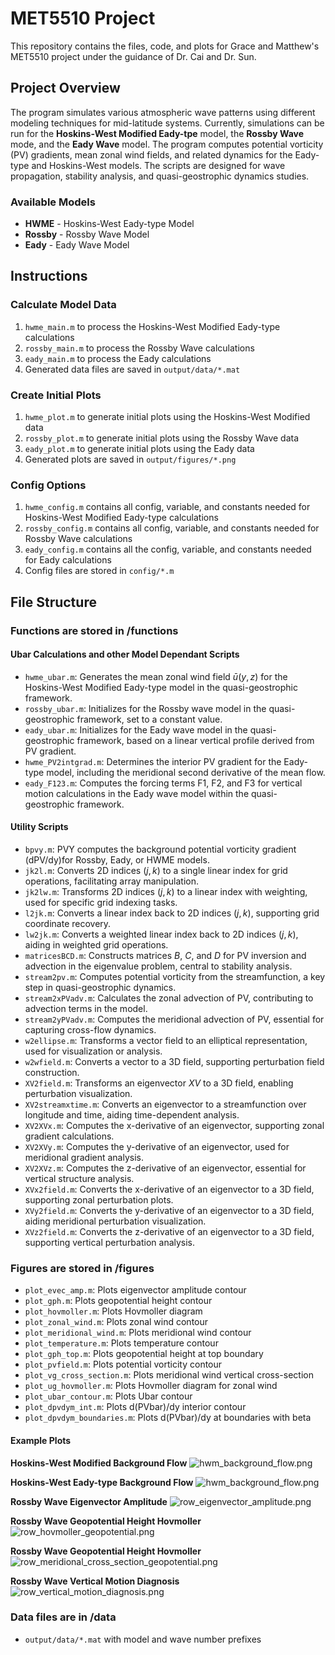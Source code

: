 # MET5510 Project
This repository contains the files, code, and plots for Grace and Matthew's MET5510 project under the guidance of Dr. Cai and Dr. Sun.

## Project Overview
The program simulates various atmospheric wave patterns using different modeling techniques for mid-latitude systems. Currently, simulations can be run for the **Hoskins-West Modified Eady-tpe** model, the **Rossby Wave** mode, and the **Eady Wave** model. The program computes potential vorticity (PV) gradients, mean zonal wind fields, and related dynamics for the Eady-type and Hoskins-West models. The scripts are designed for wave propagation, stability analysis, and quasi-geostrophic dynamics studies.

### Available Models
- **HWME** - Hoskins-West Eady-type Model
- **Rossby** - Rossby Wave Model
- **Eady** - Eady Wave Model

## Instructions
### Calculate Model Data
1. `hwme_main.m` to process the Hoskins-West Modified Eady-type calculations
2. `rossby_main.m` to process the Rossby Wave calculations
3. `eady_main.m` to process the Eady calculations
4. Generated data files are saved in `output/data/*.mat`

### Create Initial Plots
1. `hwme_plot.m` to generate initial plots using the Hoskins-West Modified data
2. `rossby_plot.m` to generate initial plots using the Rossby Wave data
3. `eady_plot.m` to generate initial plots using the Eady data
4. Generated plots are saved in `output/figures/*.png`

### Config Options
1. `hwme_config.m` contains all config, variable, and constants needed for Hoskins-West Modified Eady-type calculations
2. `rossby_config.m` contains all config, variable, and constants needed for Rossby Wave calculations
3. `eady_config.m` contains all the config, variable, and constants needed for Eady calculations
4. Config files are stored in `config/*.m`

## File Structure
### Functions are stored in /functions

#### Ubar Calculations and other Model Dependant Scripts
- `hwme_ubar.m`: Generates the mean zonal wind field $\bar{u}(y, z)$ for the Hoskins-West Modified Eady-type model in the quasi-geostrophic framework.
- `rossby_ubar.m`: Initializes for the Rossby wave model in the quasi-geostrophic framework, set to a constant value.
- `eady_ubar.m`: Initializes  for the Eady wave model in the quasi-geostrophic framework, based on a linear vertical profile derived from PV gradient.
- `hwme_PV2intgrad.m`: Determines the interior PV gradient for the Eady-type model, including the meridional second derivative of the mean flow.
- `eady_F123.m`: Computes the forcing terms F1, F2, and F3 for vertical motion calculations in the Eady wave model within the quasi-geostrophic framework.

#### Utility Scripts
- `bpvy.m`: PVY computes the background potential vorticity gradient (dPV/dy)for Rossby, Eady, or HWME models.
- `jk2l.m`: Converts 2D indices $(j, k)$ to a single linear index for grid operations, facilitating array manipulation.
- `jk2lw.m`: Transforms 2D indices $(j, k)$ to a linear index with weighting, used for specific grid indexing tasks.
- `l2jk.m`: Converts a linear index back to 2D indices $(j, k)$, supporting grid coordinate recovery.
- `lw2jk.m`: Converts a weighted linear index back to 2D indices $(j, k)$, aiding in weighted grid operations.
- `matricesBCD.m`: Constructs matrices $B$, $C$, and $D$ for PV inversion and advection in the eigenvalue problem, central to stability analysis.
- `stream2pv.m`: Computes potential vorticity from the streamfunction, a key step in quasi-geostrophic dynamics.
- `stream2xPVadv.m`: Calculates the zonal advection of PV, contributing to advection terms in the model.
- `stream2yPVadv.m`: Computes the meridional advection of PV, essential for capturing cross-flow dynamics.
- `w2ellipse.m`: Transforms a vector field to an elliptical representation, used for visualization or analysis.
- `w2wfield.m`: Converts a vector to a 3D field, supporting perturbation field construction.
- `XV2field.m`: Transforms an eigenvector $XV$ to a 3D field, enabling perturbation visualization.
- `XV2streamxtime.m`: Converts an eigenvector to a streamfunction over longitude and time, aiding time-dependent analysis.
- `XV2XVx.m`: Computes the x-derivative of an eigenvector, supporting zonal gradient calculations.
- `XV2XVy.m`: Computes the y-derivative of an eigenvector, used for meridional gradient analysis.
- `XV2XVz.m`: Computes the z-derivative of an eigenvector, essential for vertical structure analysis.
- `XVx2field.m`: Converts the x-derivative of an eigenvector to a 3D field, supporting zonal perturbation plots.
- `XVy2field.m`: Converts the y-derivative of an eigenvector to a 3D field, aiding meridional perturbation visualization.
- `XVz2field.m`: Converts the z-derivative of an eigenvector to a 3D field, supporting vertical perturbation analysis.

### Figures are stored in /figures
- `plot_evec_amp.m`: Plots eigenvector amplitude contour
- `plot_gph.m`: Plots geopotential height contour
- `plot_hovmoller.m`: Plots Hovmoller diagram
- `plot_zonal_wind.m`: Plots zonal wind contour
- `plot_meridional_wind.m`: Plots meridional wind contour
- `plot_temperature.m`: Plots temperature contour
- `plot_gph_top.m`: Plots geopotential height at top boundary
- `plot_pvfield.m`: Plots potential vorticity contour
- `plot_vg_cross_section.m`: Plots meridional wind vertical cross-section
- `plot_ug_hovmoller.m`: Plots Hovmoller diagram for zonal wind
- `plot_ubar_contour.m`: Plots Ubar contour
- `plot_dpvdym_int.m`: Plots d(PVbar)/dy interior contour
- `plot_dpvdym_boundaries.m`: Plots d(PVbar)/dy at boundaries with beta

#### Example Plots
**Hoskins-West Modified Background Flow**
![hwm_background_flow.png](https://i.imgur.com/Eoe0sqx.png)

**Hoskins-West Eady-type Background Flow**
![hwm_background_flow.png](https://i.imgur.com/JfLbQt6.png)

**Rossby Wave Eigenvector Amplitude**
![row_eigenvector_amplitude.png](https://i.imgur.com/58LJSsK.png)

**Rossby Wave Geopotential Height Hovmoller**
![row_hovmoller_geopotential.png](https://i.imgur.com/KZIcWUE.png)

**Rossby Wave Geopotential Height Hovmoller**
![row_meridional_cross_section_geopotential.png](https://i.imgur.com/fsyTOZN.png)

**Rossby Wave Vertical Motion Diagnosis**
![row_vertical_motion_diagnosis.png](https://i.imgur.com/NriIuM2.png)

### Data files are in /data
- `output/data/*.mat` with model and wave number prefixes

